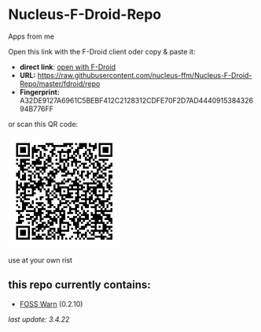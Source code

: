 # Nucleus-F-Droid-Repo
Apps from me

Open this link with the F-Droid client oder copy & paste it:
* **direct link**: [open with F-Droid](https://raw.githubusercontent.com/nucleus-ffm/Nucleus-F-Droid-Repo/master/fdroid/repo?fingerprint=A32DE9127A6961C5BEBF412C2128312CDFE70F2D7AD444091538432694B776FF)
* **URL:** https://raw.githubusercontent.com/nucleus-ffm/Nucleus-F-Droid-Repo/master/fdroid/repo
* **Fingerprint:** A32DE9127A6961C5BEBF412C2128312CDFE70F2D7AD444091538432694B776FF

or scan this QR code:

![](https://raw.githubusercontent.com/nucleus-ffm/Nucleus-F-Droid-Repo/master/fdroid/repo/assets/qrcode.png)

use at your own rist

## this repo currently contains:
- [FOSS Warn](https://github.com/nucleus-ffm/foss_warn) (0.2.10)

*last update: 3.4.22*
